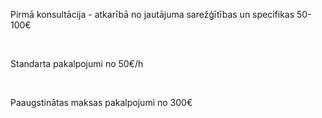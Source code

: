 Pirmā konsultācija - atkarībā no jautājuma sarežģītības un specifikas <span>50-100€</span>

<br/>

Standarta pakalpojumi <span>no 50€/h</span>

<br/>

Paaugstinātas maksas pakalpojumi <span>no 300€</span>

